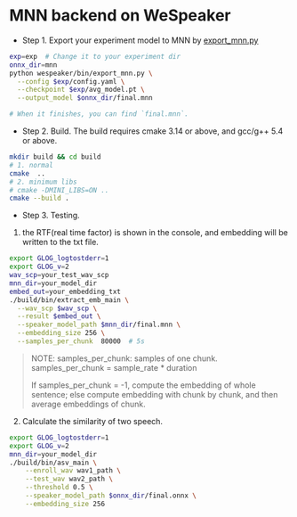 # MNN backend on WeSpeaker

* Step 1. Export your experiment model to MNN by [export_mnn.py](../../wespeaker/bin/export_mnn.py)

``` sh
exp=exp  # Change it to your experiment dir
onnx_dir=mnn
python wespeaker/bin/export_mnn.py \
  --config $exp/config.yaml \
  --checkpoint $exp/avg_model.pt \
  --output_model $onnx_dir/final.mnn

# When it finishes, you can find `final.mnn`.
```

* Step 2. Build. The build requires cmake 3.14 or above, and gcc/g++ 5.4 or above.

``` sh
mkdir build && cd build
# 1. normal
cmake  ..
# 2. minimum libs
# cmake -DMINI_LIBS=ON ..
cmake --build .
```

* Step 3. Testing.

1. the RTF(real time factor) is shown in the console, and embedding will be written to the txt file.
``` sh
export GLOG_logtostderr=1
export GLOG_v=2
wav_scp=your_test_wav_scp
mnn_dir=your_model_dir
embed_out=your_embedding_txt
./build/bin/extract_emb_main \
  --wav_scp $wav_scp \
  --result $embed_out \
  --speaker_model_path $mnn_dir/final.mnn \
  --embedding_size 256 \
  --samples_per_chunk  80000  # 5s
```

> NOTE: samples_per_chunk: samples of one chunk. samples_per_chunk = sample_rate * duration
>
> If samples_per_chunk = -1, compute the embedding of whole sentence;
> else compute embedding with chunk by chunk, and then average embeddings of chunk.

2. Calculate the similarity of two speech.
```sh
export GLOG_logtostderr=1
export GLOG_v=2
mnn_dir=your_model_dir
./build/bin/asv_main \
    --enroll_wav wav1_path \
    --test_wav wav2_path \
    --threshold 0.5 \
    --speaker_model_path $onnx_dir/final.onnx \
    --embedding_size 256
```
